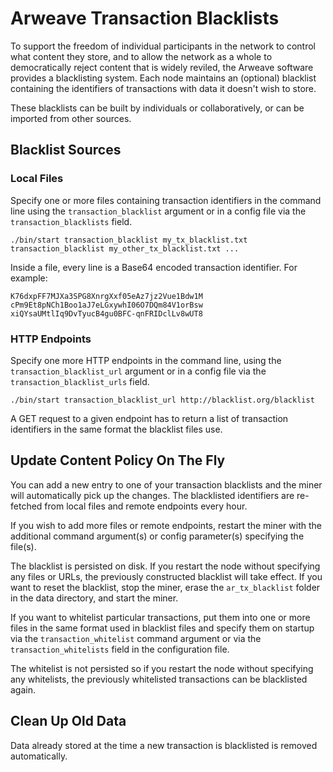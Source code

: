 
# Arweave Transaction Blacklists

To support the freedom of individual participants in the network to control what content they store, and to allow the network as a whole to democratically reject content that is widely reviled, the Arweave software provides a blacklisting system.
Each node maintains an (optional) blacklist containing the identifiers of transactions with data it doesn't wish to store.

These blacklists can be built by individuals or collaboratively, or can be imported from other sources.

## Blacklist Sources

### Local Files

Specify one or more files containing transaction identifiers in the command line using the `transaction_blacklist` argument or in a config file via the `transaction_blacklists` field.

```
./bin/start transaction_blacklist my_tx_blacklist.txt transaction_blacklist my_other_tx_blacklist.txt ...
```

Inside a file, every line is a Base64 encoded transaction identifier. For example:

```
K76dxpFF7MJXa3SPG8XnrgXxf05eAz7jz2Vue1Bdw1M
cPm9Et8pNCh1Boo1aJ7eLGxywhI06O7DQm84V1orBsw
xiQYsaUMtlIq9DvTyucB4gu0BFC-qnFRIDclLv8wUT8
```

### HTTP Endpoints

Specify one more HTTP endpoints in the command line, using the `transaction_blacklist_url` argument or in a config file via the `transaction_blacklist_urls` field.

```
./bin/start transaction_blacklist_url http://blacklist.org/blacklist
```

A GET request to a given endpoint has to return a list of transaction identifiers in the
same format the blacklist files use.

## Update Content Policy On The Fly

You can add a new entry to one of your transaction blacklists and the miner will automatically pick up the changes. The blacklisted identifiers are re-fetched from local files and remote endpoints every hour.

If you wish to add more files or remote endpoints, restart the miner with the additional command argument(s) or config parameter(s) specifying the file(s).

The blacklist is persisted on disk. If you restart the node without specifying any files or URLs,
the previously constructed blacklist will take effect. If you want to reset the blacklist,
stop the miner, erase the `ar_tx_blacklist` folder in the data directory, and start the miner.

If you want to whitelist particular transactions, put them into one or more files in the same format
used in blacklist files and specify them on startup via the `transaction_whitelist` command argument
or via the `transaction_whitelists` field in the configuration file.

The whitelist is not persisted so if you restart the node without specifying any whitelists, the
previously whitelisted transactions can be blacklisted again.

## Clean Up Old Data

Data already stored at the time a new transaction is blacklisted is removed automatically.
